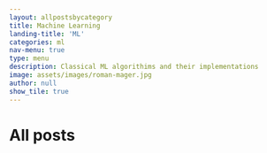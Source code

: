 ```yaml
---
layout: allpostsbycategory
title: Machine Learning
landing-title: 'ML'
categories: ml
nav-menu: true
type: menu
description: Classical ML algorithims and their implementations
image: assets/images/roman-mager.jpg
author: null
show_tile: true
---
```


<h1>All posts</h1>
